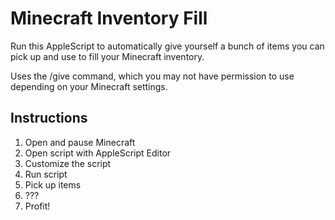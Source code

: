 # Minecraft Inventory Fill

Run this AppleScript to automatically give yourself a bunch of items you can pick up and use to fill your Minecraft inventory.

Uses the /give command, which you may not have permission to use depending on your Minecraft settings.

## Instructions

1. Open and pause Minecraft
2. Open script with AppleScript Editor
3. Customize the script
4. Run script
5. Pick up items
6. ???
7. Profit!
